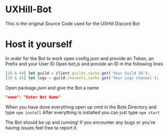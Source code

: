 # UXHill-Bot
This is the original Source Code used for the UXHill Discord Bot

# Host it yourself
In order for the Bot to work open config.json and provide an Token, an Prefix and your User ID
Open bot.js and provide an ID in the following lines
```js
[28 & 44] let guild = client.guilds.cache.get('Your Guild ID');
[28 & 45] let logs = guild.channels.cache.get('Your Logs Channel');
```
Open package.json and give the Bot a name
```json
"name": "Enter Bot Name"
```

When you have done everything open up cmd in the Bots Directory and type `npm install`
After everything is installed you can just type `npm start`

The Bot should be up and running!
If you encounter any bugs or you're having issues feel free to report it.
